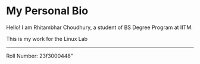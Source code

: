 # My Personal Bio



Hello! I am Rhitambhar Choudhury, a student of BS Degree Program at IITM.

This is my work for the Linux Lab



---

Roll Number: 23f3000448" 



